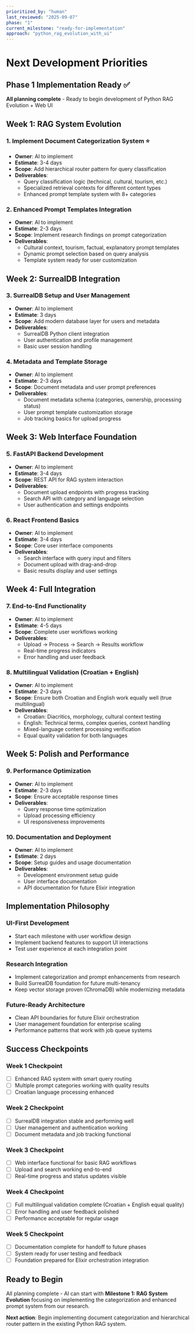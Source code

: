 ```yaml
---
prioritized_by: "human"
last_reviewed: "2025-09-07"
phase: "1"
current_milestone: "ready-for-implementation"
approach: "python_rag_evolution_with_ui"
---
```


# Next Development Priorities

## Phase 1 Implementation Ready ✅

**All planning complete** - Ready to begin development of Python RAG Evolution + Web UI

## Week 1: RAG System Evolution

### 1. **Implement Document Categorization System** ⭐
- **Owner**: AI to implement
- **Estimate**: 3-4 days
- **Scope**: Add hierarchical router pattern for query classification
- **Deliverables**:
  - Query classification logic (technical, cultural, tourism, etc.)
  - Specialized retrieval contexts for different content types
  - Enhanced prompt template system with 8+ categories

### 2. **Enhanced Prompt Templates Integration**
- **Owner**: AI to implement
- **Estimate**: 2-3 days
- **Scope**: Implement research findings on prompt categorization
- **Deliverables**:
  - Cultural context, tourism, factual, explanatory prompt templates
  - Dynamic prompt selection based on query analysis
  - Template system ready for user customization

## Week 2: SurrealDB Integration

### 3. **SurrealDB Setup and User Management**
- **Owner**: AI to implement
- **Estimate**: 3 days
- **Scope**: Add modern database layer for users and metadata
- **Deliverables**:
  - SurrealDB Python client integration
  - User authentication and profile management
  - Basic user session handling

### 4. **Metadata and Template Storage**
- **Owner**: AI to implement
- **Estimate**: 2-3 days
- **Scope**: Document metadata and user prompt preferences
- **Deliverables**:
  - Document metadata schema (categories, ownership, processing status)
  - User prompt template customization storage
  - Job tracking basics for upload progress

## Week 3: Web Interface Foundation

### 5. **FastAPI Backend Development**
- **Owner**: AI to implement
- **Estimate**: 3-4 days
- **Scope**: REST API for RAG system interaction
- **Deliverables**:
  - Document upload endpoints with progress tracking
  - Search API with category and language selection
  - User authentication and settings endpoints

### 6. **React Frontend Basics**
- **Owner**: AI to implement
- **Estimate**: 3-4 days
- **Scope**: Core user interface components
- **Deliverables**:
  - Search interface with query input and filters
  - Document upload with drag-and-drop
  - Basic results display and user settings

## Week 4: Full Integration

### 7. **End-to-End Functionality**
- **Owner**: AI to implement
- **Estimate**: 4-5 days
- **Scope**: Complete user workflows working
- **Deliverables**:
  - Upload → Process → Search → Results workflow
  - Real-time progress indicators
  - Error handling and user feedback

### 8. **Multilingual Validation (Croatian + English)**
- **Owner**: AI to implement
- **Estimate**: 2-3 days
- **Scope**: Ensure both Croatian and English work equally well (true multilingual)
- **Deliverables**:
  - Croatian: Diacritics, morphology, cultural context testing
  - English: Technical terms, complex queries, context handling
  - Mixed-language content processing verification
  - Equal quality validation for both languages

## Week 5: Polish and Performance

### 9. **Performance Optimization**
- **Owner**: AI to implement
- **Estimate**: 2-3 days
- **Scope**: Ensure acceptable response times
- **Deliverables**:
  - Query response time optimization
  - Upload processing efficiency
  - UI responsiveness improvements

### 10. **Documentation and Deployment**
- **Owner**: AI to implement
- **Estimate**: 2 days
- **Scope**: Setup guides and usage documentation
- **Deliverables**:
  - Development environment setup guide
  - User interface documentation
  - API documentation for future Elixir integration

## Implementation Philosophy

### **UI-First Development**
- Start each milestone with user workflow design
- Implement backend features to support UI interactions
- Test user experience at each integration point

### **Research Integration**
- Implement categorization and prompt enhancements from research
- Build SurrealDB foundation for future multi-tenancy
- Keep vector storage proven (ChromaDB) while modernizing metadata

### **Future-Ready Architecture**
- Clean API boundaries for future Elixir orchestration
- User management foundation for enterprise scaling
- Performance patterns that work with job queue systems

## Success Checkpoints

### **Week 1 Checkpoint**
- [ ] Enhanced RAG system with smart query routing
- [ ] Multiple prompt categories working with quality results
- [ ] Croatian language processing enhanced

### **Week 2 Checkpoint**
- [ ] SurrealDB integration stable and performing well
- [ ] User management and authentication working
- [ ] Document metadata and job tracking functional

### **Week 3 Checkpoint**
- [ ] Web interface functional for basic RAG workflows
- [ ] Upload and search working end-to-end
- [ ] Real-time progress and status updates visible

### **Week 4 Checkpoint**
- [ ] Full multilingual validation complete (Croatian + English equal quality)
- [ ] Error handling and user feedback polished
- [ ] Performance acceptable for regular usage

### **Week 5 Checkpoint**
- [ ] Documentation complete for handoff to future phases
- [ ] System ready for user testing and feedback
- [ ] Foundation prepared for Elixir orchestration integration

## Ready to Begin

All planning complete - AI can start with **Milestone 1: RAG System Evolution** focusing on implementing the categorization and enhanced prompt system from our research.

**Next action**: Begin implementing document categorization and hierarchical router pattern in the existing Python RAG system.
